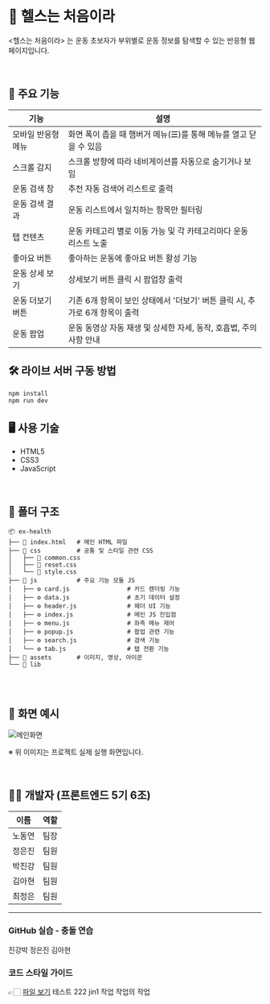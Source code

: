 # 💪 헬스는 처음이라
<헬스는 처음이라> 는 운동 초보자가 부위별로 운동 정보를 탐색할 수 있는 반응형 웹 페이지입니다.


<br/>

## 🧩 주요 기능

| 기능              | 설명 |
|-------------------|------|
| 모바일 반응형 메뉴 | 화면 폭이 좁을 때 햄버거 메뉴(☰)를 통해 메뉴를 열고 닫을 수 있음 |
| 스크롤 감지 | 스크롤 방향에 따라 네비게이션를 자동으로 숨기거나 보임 |
| 운동 검색 창 | 추천 자동 검색어 리스트로 출력 |
| 운동 검색 결과 | 운동 리스트에서 일치하는 항목만 필터링 |
| 탭 컨텐츠 | 운동 카테고리 별로 이동 가능 및 각 카테고리마다 운동 리스트 노출 |
| 좋아요 버튼 | 좋아하는 운동에 좋아요 버튼 활성 기능 |
| 운동 상세 보기 | 상세보기 버튼 클릭 시 팝업창 출력 |
| 운동 더보기 버튼 | 기존 6개 항목이 보인 상태에서 '더보기' 버튼 클릭 시, 추가로 6개 항목이 출력 |
| 운동 팝업 | 운동 동영상 자동 재생 및 상세한 자세, 동작, 호흡법, 주의사항 안내 |




## 🛠️ 라이브 서버 구동 방법
```bash
npm install
npm run dev
```

## 🖥️ 사용 기술

- HTML5
- CSS3
- JavaScript

<br/>

## 📁 폴더 구조

```
📦 ex-health
├── 📄 index.html   # 메인 HTML 파일
├── 📂 css          # 공통 및 스타일 관련 CSS
│   ├── 🎨 common.css
│   ├── 🎨 reset.css
│   └── 🎨 style.css
├── 📂 js           # 주요 기능 모듈 JS
│   ├── ⚙️ card.js                # 카드 렌더링 기능
│   ├── ⚙️ data.js                # 초기 데이터 설정
│   ├── ⚙️ header.js              # 헤더 UI 기능
│   ├── ⚙️ index.js               # 메인 JS 진입점
│   ├── ⚙️ menu.js                # 좌측 메뉴 제어
│   ├── ⚙️ popup.js               # 팝업 관련 기능
│   ├── ⚙️ search.js              # 검색 기능
│   └── ⚙️ tab.js                 # 탭 전환 기능
├── 📂 assets       # 이미지, 영상, 아이콘
└── 📂 lib


```


<br/>

## 📸 화면 예시

![메인화면](https://github.com/user-attachments/assets/1b6cfb49-023c-4b76-a033-2f8feca9db50)

※ 위 이미지는 프로젝트 실제 실행 화면입니다.

<br/>


## 👨‍💻 개발자 (프론트엔드 5기 6조)

| 이름   | 역할         |
|--------|--------------|
| 노동연 | 팀장         |
| 정은진 | 팀원         |
| 박진강 | 팀원         |
| 김아현 | 팀원         |
| 최정은 | 팀원         |

---

### GitHub 실습 - 충돌 연습

진강박
정은진
김아현

### 코드 스타일 가이드

👉🏻 [파일 보기](https://github.com/prgrms-fe-devcourse/NFE5-GIT-TEAM-6B/blob/main/CONTRIBUTING.md)
테스트 222
jin1  작업
작업의 작업